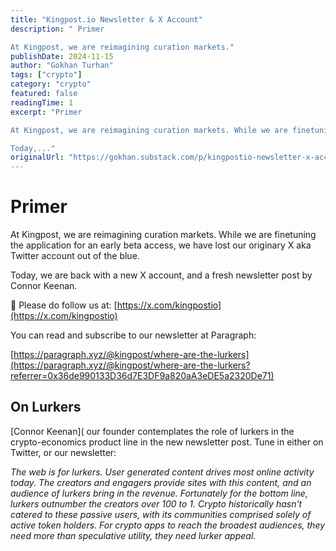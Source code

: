 ```yaml
---
title: "Kingpost.io Newsletter & X Account"
description: " Primer

At Kingpost, we are reimagining curation markets."
publishDate: 2024-11-15
author: "Gokhan Turhan"
tags: ["crypto"]
category: "crypto"
featured: false
readingTime: 1
excerpt: "Primer

At Kingpost, we are reimagining curation markets. While we are finetuning the application for an early beta access, we have lost our originary X aka Twitter account out of the blue.

Today,..."
originalUrl: "https://gokhan.substack.com/p/kingpostio-newsletter-x-account"
---
```


# Primer

At Kingpost, we are reimagining curation markets. While we are finetuning the application for an early beta access, we have lost our originary X aka Twitter account out of the blue.

Today, we are back with a new X account, and a fresh newsletter post by Connor Keenan.

🤴 Please do follow us at: [https://x.com/kingpostio](https://x.com/kingpostio)

You can read and subscribe to our newsletter at Paragraph:

[https://paragraph.xyz/@kingpost/where-are-the-lurkers](https://paragraph.xyz/@kingpost/where-are-the-lurkers?referrer=0x36de990133D36d7E3DF9a820aA3eDE5a2320De71)

## On Lurkers

[Connor Keenan](<TwitterEmbed id="1857212340909044199" /> our founder contemplates the role of lurkers in the crypto-economics product line in the new newsletter post. Tune in either on Twitter, or our newsletter:

*The web is for lurkers. User generated content drives most online activity today. The creators and engagers provide sites with this content, and an audience of lurkers bring in the revenue. Fortunately for the bottom line, lurkers outnumber the creators over 100 to 1. Crypto historically hasn't catered to these passive users, with its communities comprised solely of active token holders. For crypto apps to reach the broadest audiences, they need more than speculative utility, they need lurker appeal.*